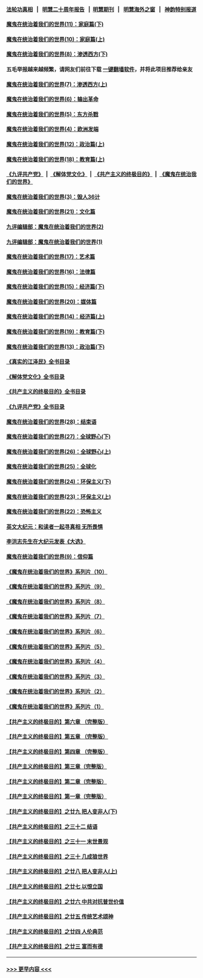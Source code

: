 #### [法轮功真相](https://github.com/gfw-breaker/truth/blob/master/README.md?t=0) &nbsp;&nbsp;|&nbsp;&nbsp; [明慧二十周年报告](https://github.com/gfw-breaker/mh-reports/blob/master/README.md?t=0) &nbsp;&nbsp;|&nbsp;&nbsp;[明慧期刊](https://github.com/gfw-breaker/mh-qikan) &nbsp;&nbsp;|&nbsp;&nbsp; [明慧海外之窗](https://github.com/gfw-breaker/mh-news/blob/master/README.md?t=0) &nbsp;&nbsp;|&nbsp;&nbsp; [神韵特别报道](https://github.com/gfw-breaker/mh-news/blob/master/shenyun.md?t=0)
#### [魔鬼在统治着我们的世界(11)：家庭篇(下)](../pages/nsc422/n10440961.md?t=12200043) 
#### [魔鬼在统治着我们的世界(10)：家庭篇(上)](../pages/nsc422/n10435448.md?t=12200043) 
#### [魔鬼在统治着我们的世界(8)：渗透西方(下)](../pages/nsc422/n10429603.md?t=12200043) 
#### 五毛举报越来越频繁，请网友们前往下载 [一键翻墙软件](https://github.com/gfw-breaker/ssr-accounts)，并将此项目推荐给亲友
#### [魔鬼在统治着我们的世界(7)：渗透西方(上)](../pages/nsc422/n10426013.md?t=12200043) 
#### [魔鬼在统治着我们的世界(6)：输出革命](../pages/nsc422/n10421536.md?t=12200043) 
#### [魔鬼在统治着我们的世界(5)：东方杀戮](../pages/nsc422/n10417707.md?t=12200043) 
#### [魔鬼在统治着我们的世界(4)：欧洲发端](../pages/nsc422/n10414890.md?t=12200043) 
#### [魔鬼在统治着我们的世界(12)：政治篇(上)](../pages/nsc422/n10444576.md?t=12200043) 
#### [魔鬼在统治着我们的世界(18)：教育篇(上)](../pages/nsc422/n10526970.md?t=12200043) 
#### [《九评共产党》](https://github.com/begood0513/9ping.md/blob/master/README.md) &nbsp;|&nbsp; [《解体党文化》](../../../../jtdwh.md/blob/master/README.md)  &nbsp;|&nbsp; [《共产主义的终极目的》](../../../../gczydzjmd.md/blob/master/README.md) &nbsp;|&nbsp; [《魔鬼在统治我们的世界》](../../../../mgztzwmdsj.md/blob/master/README.md) 
#### [魔鬼在统治着我们的世界(3)：毁人36计](../pages/nsc422/n10411583.md?t=12200043) 
#### [魔鬼在统治着我们的世界(21)：文化篇](../pages/nsc422/n10597706.md?t=12200043) 
#### [九评编辑部：魔鬼在统治着我们的世界(2)](../pages/nsc422/n10410036.md?t=12200043) 
#### [九评编辑部：魔鬼在统治着我们的世界(1)](../pages/nsc422/n10406825.md?t=12200043) 
#### [魔鬼在统治着我们的世界(17)：艺术篇](../pages/nsc422/n10499093.md?t=12200043) 
#### [魔鬼在统治着我们的世界(16)：法律篇](../pages/nsc422/n10485969.md?t=12200043) 
#### [魔鬼在统治着我们的世界(15)：经济篇(下)](../pages/nsc422/n10469975.md?t=12200043) 
#### [魔鬼在统治着我们的世界(20)：媒体篇](../pages/nsc422/n10586579.md?t=12200043) 
#### [魔鬼在统治着我们的世界(14)：经济篇(上)](../pages/nsc422/n10457370.md?t=12200043) 
#### [魔鬼在统治着我们的世界(19)：教育篇(下)](../pages/nsc422/n10564808.md?t=12200043) 
#### [魔鬼在统治着我们的世界(13)：政治篇(下)](../pages/nsc422/n10448270.md?t=12200043) 
#### [《真实的江泽民》全书目录](../pages/nsc422/n13721399.md?t=12200043) 
#### [《解体党文化》全书目录](../pages/nsc422/n13721157.md?t=12200043) 
#### [《共产主义的终极目的》全书目录](../pages/nsc422/n13721048.md?t=12200043) 
#### [《九评共产党》全书目录](../pages/nsc422/n13708085.md?t=12200043) 
#### [魔鬼在统治着我们的世界(28)：结束语](../pages/nsc422/n10936246.md?t=12200043) 
#### [魔鬼在统治着我们的世界(27)：全球野心(下)](../pages/nsc422/n10928319.md?t=12200043) 
#### [魔鬼在统治着我们的世界(26)：全球野心(上)](../pages/nsc422/n10900318.md?t=12200043) 
#### [魔鬼在统治着我们的世界(25)：全球化](../pages/nsc422/n10788205.md?t=12200043) 
#### [魔鬼在统治着我们的世界(24)：环保主义(下)](../pages/nsc422/n10695307.md?t=12200043) 
#### [魔鬼在统治着我们的世界(23)：环保主义(上)](../pages/nsc422/n10688613.md?t=12200043) 
#### [魔鬼在统治着我们的世界(22)：恐怖主义](../pages/nsc422/n10614727.md?t=12200043) 
#### [英文大纪元：和读者一起寻真相 无所畏惧](../pages/nsc422/n12542027.md?t=12200043) 
#### [李洪志先生在大纪元发表《大选》](../pages/nsc422/n12534746.md?t=12200043) 
#### [魔鬼在统治着我们的世界(9)：信仰篇](../pages/nsc422/n10432159.md?t=12200043) 
#### [《魔鬼在统治着我们的世界》系列片（10）](../pages/nsc422/n12292670.md?t=12200043) 
#### [《魔鬼在统治着我们的世界》系列片（9）](../pages/nsc422/n12290859.md?t=12200043) 
#### [《魔鬼在统治着我们的世界》系列片（8）](../pages/nsc422/n12287445.md?t=12200043) 
#### [《魔鬼在统治着我们的世界》系列片（7）](../pages/nsc422/n12283425.md?t=12200043) 
#### [《魔鬼在统治着我们的世界》系列片（6）](../pages/nsc422/n12282314.md?t=12200043) 
#### [《魔鬼在统治着我们的世界》系列片（5）](../pages/nsc422/n12281419.md?t=12200043) 
#### [《魔鬼在统治着我们的世界》系列片（4）](../pages/nsc422/n12274024.md?t=12200043) 
#### [《魔鬼在统治着我们的世界》系列片（3）](../pages/nsc422/n12271322.md?t=12200043) 
#### [《魔鬼在统治着我们的世界》系列片（2）](../pages/nsc422/n12269049.md?t=12200043) 
#### [《魔鬼在统治着我们的世界》系列片（1）](../pages/nsc422/n12267575.md?t=12200043) 
#### [【共产主义的终极目的】第六章 （完整版）](../pages/nsc422/n11428913.md?t=12200043) 
#### [【共产主义的终极目的】第五章 （完整版）](../pages/nsc422/n11428912.md?t=12200043) 
#### [【共产主义的终极目的】第四章 （完整版）](../pages/nsc422/n11428907.md?t=12200043) 
#### [【共产主义的终极目的】第三章（完整版）](../pages/nsc422/n11428848.md?t=12200043) 
#### [【共产主义的终极目的】第二章（完整版）](../pages/nsc422/n11428831.md?t=12200043) 
#### [【共产主义的终极目的】第一章（完整版）](../pages/nsc422/n11417651.md?t=12200043) 
#### [【共产主义的终极目的】之廿九 把人变非人(下)](../pages/nsc422/n11344140.md?t=12200043) 
#### [【共产主义的终极目的】之三十二 结语](../pages/nsc422/n11360535.md?t=12200043) 
#### [【共产主义的终极目的】之三十一 末世景观](../pages/nsc422/n11351129.md?t=12200043) 
#### [【共产主义的终极目的】之三十 几成狼世界](../pages/nsc422/n11348280.md?t=12200043) 
#### [【共产主义的终极目的】之廿八 把人变非人(上)](../pages/nsc422/n11340492.md?t=12200043) 
#### [【共产主义的终极目的】之廿七 以恨立国](../pages/nsc422/n11336944.md?t=12200043) 
#### [【共产主义的终极目的】之廿六 中共对抗普世价值](../pages/nsc422/n11324785.md?t=12200043) 
#### [【共产主义的终极目的】之廿五 传统艺术颂神](../pages/nsc422/n11296396.md?t=12200043) 
#### [【共产主义的终极目的】之廿四 人伦典范](../pages/nsc422/n11296397.md?t=12200043) 
#### [【共产主义的终极目的】之廿三 富而有德](../pages/nsc422/n11283598.md?t=12200043) 

----
#### [ >>> 更早内容 <<< ](../indexes/nsc422-earlier.md)
